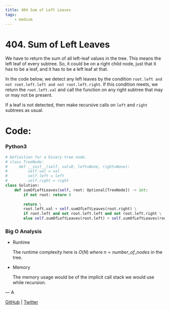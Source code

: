 ```yaml
---
title: 404 Sum of Left Leaves
tags:
    - medium
---
```



# 404. Sum of Left Leaves

We have to return the sum of all left-leaf values in the tree. This means the left leaf of every subtree. So, it could be on a right child node, just that it has to be a leaf, and it has to be a left leaf at that.

In the code below, we detect any left leaves by the condition `root.left and not root.left.left and not root.left.right`. If this condition meets, we return the `root.left.val` and call the function on any right subtree that may or may not be present.

If a leaf is not detected, then make recursive calls on `left` and `right` subtrees as usual. 

# Code:

### Python3

```python
# Definition for a binary tree node.
# class TreeNode:
#     def __init__(self, val=0, left=None, right=None):
#         self.val = val
#         self.left = left
#         self.right = right
class Solution:
    def sumOfLeftLeaves(self, root: Optional[TreeNode]) -> int:
        if not root: return 0
        
        return \
        root.left.val + self.sumOfLeftLeaves(root.right) \
        if root.left and not root.left.left and not root.left.right \
        else self.sumOfLeftLeaves(root.left) + self.sumOfLeftLeaves(root.right)
```

### Big O Analysis

- Runtime
    
    The runtime complexity here is $O(N) \; where \; n=number\_of\_nodes$ in the tree.
    
- Memory
    
    The memory usage would be of the implicit call stack we would use while recursion.
    

— A

[GitHub](https://github.com/AtharvaKamble) | [Twitter](https://twitter.com/AtharvaKamble07)